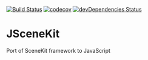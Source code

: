 [![Build Status](https://travis-ci.org/magicien/JSceneKit.svg?branch=master)](https://travis-ci.org/magicien/JSceneKit)
[![codecov](https://codecov.io/gh/magicien/JSceneKit/branch/master/graph/badge.svg)](https://codecov.io/gh/magicien/JSceneKit)
[![devDependencies Status](https://david-dm.org/magicien/JSceneKit/dev-status.svg)](https://david-dm.org/magicien/JSceneKit?type=dev)

# JSceneKit
Port of SceneKit framework to JavaScript
